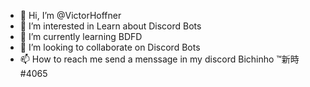 - 👋 Hi, I’m @VictorHoffner
- 👀 I’m interested in Learn about Discord Bots
- 🌱 I’m currently learning BDFD
- 💞️ I’m looking to collaborate on Discord Bots
- 📫 How to reach me send a menssage in my discord Bichinho ™新時#4065

<!---
VictorHoffner/VictorHoffner is a ✨ special ✨ repository because its `README.md` (this file) appears on your GitHub profile.
You can click the Preview link to take a look at your changes.
--->
